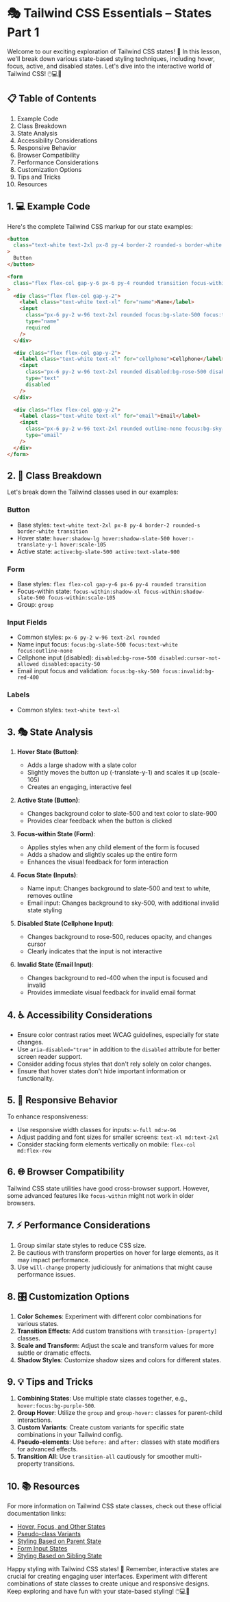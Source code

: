 # 🎭 Tailwind CSS Essentials – States Part 1

Welcome to our exciting exploration of Tailwind CSS states! 🚀 In this lesson, we'll break down various state-based styling techniques, including hover, focus, active, and disabled states. Let's dive into the interactive world of Tailwind CSS! 🖱️💻🎨

## 📋 Table of Contents

1. Example Code
2. Class Breakdown
3. State Analysis
4. Accessibility Considerations
5. Responsive Behavior
6. Browser Compatibility
7. Performance Considerations
8. Customization Options
9. Tips and Tricks
10. Resources

## 1. 💻 Example Code

Here's the complete Tailwind CSS markup for our state examples:

```html
<button
  class="text-white text-2xl px-8 py-4 border-2 rounded-s border-white transition hover:shadow-lg hover:shadow-slate-500 hover:-translate-y-1 hover:scale-105 active:bg-slate-500 active:text-slate-900"
>
  Button
</button>

<form
  class="flex flex-col gap-y-6 px-6 py-4 rounded transition focus-within:shadow-xl focus-within:shadow-slate-500 focus-within:scale-105 group"
>
  <div class="flex flex-col gap-y-2">
    <label class="text-white text-xl" for="name">Name</label>
    <input
      class="px-6 py-2 w-96 text-2xl rounded focus:bg-slate-500 focus:text-white focus:outline-none"
      type="name"
      required
    />
  </div>

  <div class="flex flex-col gap-y-2">
    <label class="text-white text-xl" for="cellphone">Cellphone</label>
    <input
      class="px-6 py-2 w-96 text-2xl rounded disabled:bg-rose-500 disabled:cursor-not-allowed disabled:opacity-50"
      type="text"
      disabled
    />
  </div>

  <div class="flex flex-col gap-y-2">
    <label class="text-white text-xl" for="email">Email</label>
    <input
      class="px-6 py-2 w-96 text-2xl rounded outline-none focus:bg-sky-500 focus:invalid:bg-red-400"
      type="email"
    />
  </div>
</form>
```

## 2. 🧩 Class Breakdown

Let's break down the Tailwind classes used in our examples:

### Button

- Base styles: `text-white text-2xl px-8 py-4 border-2 rounded-s border-white transition`
- Hover state: `hover:shadow-lg hover:shadow-slate-500 hover:-translate-y-1 hover:scale-105`
- Active state: `active:bg-slate-500 active:text-slate-900`

### Form

- Base styles: `flex flex-col gap-y-6 px-6 py-4 rounded transition`
- Focus-within state: `focus-within:shadow-xl focus-within:shadow-slate-500 focus-within:scale-105`
- Group: `group`

### Input Fields

- Common styles: `px-6 py-2 w-96 text-2xl rounded`
- Name input focus: `focus:bg-slate-500 focus:text-white focus:outline-none`
- Cellphone input (disabled): `disabled:bg-rose-500 disabled:cursor-not-allowed disabled:opacity-50`
- Email input focus and validation: `focus:bg-sky-500 focus:invalid:bg-red-400`

### Labels

- Common styles: `text-white text-xl`

## 3. 🎭 State Analysis

1. **Hover State (Button)**:

   - Adds a large shadow with a slate color
   - Slightly moves the button up (-translate-y-1) and scales it up (scale-105)
   - Creates an engaging, interactive feel

2. **Active State (Button)**:

   - Changes background color to slate-500 and text color to slate-900
   - Provides clear feedback when the button is clicked

3. **Focus-within State (Form)**:

   - Applies styles when any child element of the form is focused
   - Adds a shadow and slightly scales up the entire form
   - Enhances the visual feedback for form interaction

4. **Focus State (Inputs)**:

   - Name input: Changes background to slate-500 and text to white, removes outline
   - Email input: Changes background to sky-500, with additional invalid state styling

5. **Disabled State (Cellphone Input)**:

   - Changes background to rose-500, reduces opacity, and changes cursor
   - Clearly indicates that the input is not interactive

6. **Invalid State (Email Input)**:
   - Changes background to red-400 when the input is focused and invalid
   - Provides immediate visual feedback for invalid email format

## 4. ♿ Accessibility Considerations

- Ensure color contrast ratios meet WCAG guidelines, especially for state changes.
- Use `aria-disabled="true"` in addition to the `disabled` attribute for better screen reader support.
- Consider adding focus styles that don't rely solely on color changes.
- Ensure that hover states don't hide important information or functionality.

## 5. 📱 Responsive Behavior

To enhance responsiveness:

- Use responsive width classes for inputs: `w-full md:w-96`
- Adjust padding and font sizes for smaller screens: `text-xl md:text-2xl`
- Consider stacking form elements vertically on mobile: `flex-col md:flex-row`

## 6. 🌐 Browser Compatibility

Tailwind CSS state utilities have good cross-browser support. However, some advanced features like `focus-within` might not work in older browsers.

## 7. ⚡ Performance Considerations

1. Group similar state styles to reduce CSS size.
2. Be cautious with transform properties on hover for large elements, as it may impact performance.
3. Use `will-change` property judiciously for animations that might cause performance issues.

## 8. 🎛️ Customization Options

1. **Color Schemes**: Experiment with different color combinations for various states.
2. **Transition Effects**: Add custom transitions with `transition-[property]` classes.
3. **Scale and Transform**: Adjust the scale and transform values for more subtle or dramatic effects.
4. **Shadow Styles**: Customize shadow sizes and colors for different states.

## 9. 💡 Tips and Tricks

1. **Combining States**: Use multiple state classes together, e.g., `hover:focus:bg-purple-500`.
2. **Group Hover**: Utilize the `group` and `group-hover:` classes for parent-child interactions.
3. **Custom Variants**: Create custom variants for specific state combinations in your Tailwind config.
4. **Pseudo-elements**: Use `before:` and `after:` classes with state modifiers for advanced effects.
5. **Transition All**: Use `transition-all` cautiously for smoother multi-property transitions.

## 10. 📚 Resources

For more information on Tailwind CSS state classes, check out these official documentation links:

- [Hover, Focus, and Other States](https://tailwindcss.com/docs/hover-focus-and-other-states)
- [Pseudo-class Variants](https://tailwindcss.com/docs/hover-focus-and-other-states#pseudo-class-variants)
- [Styling Based on Parent State](https://tailwindcss.com/docs/hover-focus-and-other-states#styling-based-on-parent-state)
- [Form Input States](https://tailwindcss.com/docs/hover-focus-and-other-states#form-states)
- [Styling Based on Sibling State](https://tailwindcss.com/docs/hover-focus-and-other-states#styling-based-on-sibling-state)

Happy styling with Tailwind CSS states! 🎉 Remember, interactive states are crucial for creating engaging user interfaces. Experiment with different combinations of state classes to create unique and responsive designs. Keep exploring and have fun with your state-based styling! 🖱️💻🎨

